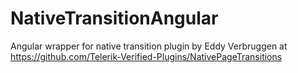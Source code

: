 # NativeTransitionAngular
Angular wrapper for native transition plugin by Eddy Verbruggen at https://github.com/Telerik-Verified-Plugins/NativePageTransitions 
